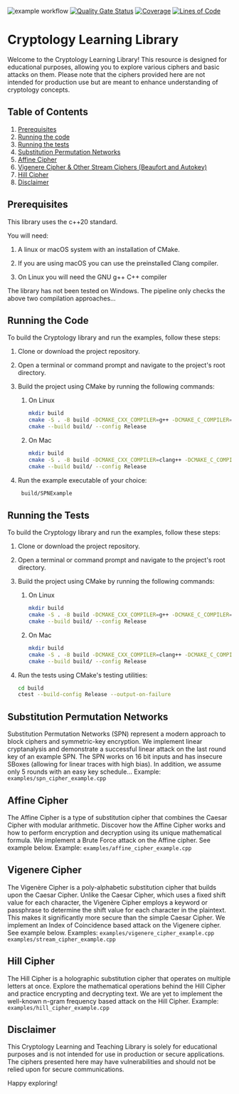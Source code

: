 ![example workflow](https://github.com/GMahlerTheTragic/cryptology/actions/workflows/cmake-multi-platform.yml/badge.svg)
[![Quality Gate Status](https://sonarcloud.io/api/project_badges/measure?project=GMahlerTheTragic_cryptology&metric=alert_status)](https://sonarcloud.io/summary/new_code?id=GMahlerTheTragic_cryptology)
[![Coverage](https://sonarcloud.io/api/project_badges/measure?project=GMahlerTheTragic_cryptology&metric=coverage)](https://sonarcloud.io/summary/new_code?id=GMahlerTheTragic_cryptology)
[![Lines of Code](https://sonarcloud.io/api/project_badges/measure?project=GMahlerTheTragic_cryptology&metric=ncloc)](https://sonarcloud.io/summary/new_code?id=GMahlerTheTragic_cryptology)
# Cryptology Learning Library
Welcome to the Cryptology Learning Library! This resource is designed for educational purposes, allowing
you to explore various ciphers and basic attacks on them. Please note that the ciphers provided here are not
intended for production use but are meant to enhance understanding of cryptology concepts.

## Table of Contents
1. [Prerequisites](#prerequisites)
2. [Running the code](#running-the-code)
3. [Running the tests](#running-the-tests)
4. [Substitution Permutation Networks](#substitution-permutation-networks)
5. [Affine Cipher](#affine-cipher)
6. [Vigenere Cipher & Other Stream Ciphers (Beaufort and Autokey)](#vigenere-cipher)
7. [Hill Cipher](#hill-cipher)
8. [Disclaimer](#disclaimer)


## Prerequisites
This library uses the c++20 standard.

You will need:

1. A linux or macOS system with an installation of CMake.

2. If you are using macOS you can use the preinstalled Clang compiler.

3. On Linux you will need the GNU g++ C++ compiler

The library has not been tested on Windows.
The pipeline only checks the above two compilation approaches...

## Running the Code
To build the Cryptology library and run the examples, follow these steps:

1. Clone or download the project repository.

2. Open a terminal or command prompt and navigate to the project's root directory.

3. Build the project using CMake by running the following commands:
   1. On Linux
       ```bash
       mkdir build
       cmake -S . -B build -DCMAKE_CXX_COMPILER=g++ -DCMAKE_C_COMPILER=gcc -DCMAKE_BUILD_TYPE=Release
       cmake --build build/ --config Release
       ```
   2. On Mac
       ```bash
       mkdir build
       cmake -S . -B build -DCMAKE_CXX_COMPILER=clang++ -DCMAKE_C_COMPILER=clang -DCMAKE_BUILD_TYPE=Release
       cmake --build build/ --config Release
       ```

4. Run the example executable of your choice:
   ```bash
    build/SPNExample
    ```

## Running the Tests
To build the Cryptology library and run the examples, follow these steps:

1. Clone or download the project repository.

2. Open a terminal or command prompt and navigate to the project's root directory.

3. Build the project using CMake by running the following commands:
   1. On Linux
       ```bash
       mkdir build
       cmake -S . -B build -DCMAKE_CXX_COMPILER=g++ -DCMAKE_C_COMPILER=gcc -DCMAKE_BUILD_TYPE=Release
       cmake --build build/ --config Release
       ```
   2. On Mac
       ```bash
       mkdir build
       cmake -S . -B build -DCMAKE_CXX_COMPILER=clang++ -DCMAKE_C_COMPILER=clang -DCMAKE_BUILD_TYPE=Release
       cmake --build build/ --config Release
       ```

4. Run the tests using CMake's testing utilities:
   ```bash
   cd build
   ctest --build-config Release --output-on-failure
   ```
## Substitution Permutation Networks
Substitution Permutation Networks (SPN) represent a modern approach to block ciphers and symmetric-key encryption.
We implement linear cryptanalysis and demonstrate a successful linear attack on the last round key of an example SPN.
The SPN works on 16 bit inputs and has insecure SBoxes (allowing for linear traces with high bias).
In addition, we assume only 5 rounds with an easy key schedule...
Example: `examples/spn_cipher_example.cpp`

## Affine Cipher
The Affine Cipher is a type of substitution cipher that combines the Caesar Cipher with modular arithmetic. Discover how
the Affine Cipher works and how to perform encryption and decryption using its unique mathematical formula.
We implement a Brute Force attack on the Affine cipher. See example below.
Example: `examples/affine_cipher_example.cpp`

## Vigenere Cipher
The Vigenère Cipher is a poly-alphabetic substitution cipher that builds upon the Caesar Cipher. Unlike the Caesar
Cipher, which uses a fixed shift value for each character, the Vigenère Cipher employs a keyword or passphrase to
determine the shift value for each character in the plaintext. This makes it significantly more secure than the simple
Caesar Cipher. We implement an Index of Coincidence based attack on the Vigenere cipher. See example below.
Examples:
`examples/vigenere_cipher_example.cpp`
`examples/stream_cipher_example.cpp`

## Hill Cipher
The Hill Cipher is a holographic substitution cipher that operates on multiple letters at once. Explore the mathematical
operations behind the Hill Cipher and practice encrypting and decrypting text.
We are yet to implement the well-known n-gram frequency based attack on the Hill Cipher.
Example: `examples/hill_cipher_example.cpp`

## Disclaimer
This Cryptology Learning and Teaching Library is solely for educational purposes and is not intended for use in
production or secure applications. The ciphers presented here may have vulnerabilities and should not be relied upon for
secure communications.

Happy exploring!

